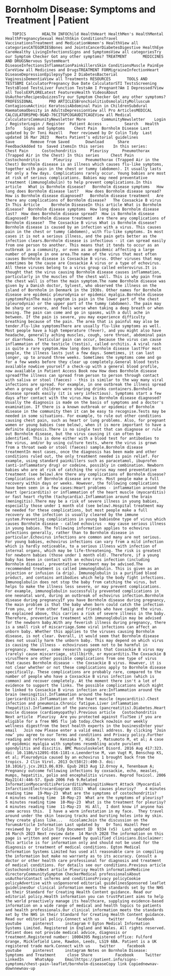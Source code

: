 # Bornholm Disease: Symptoms and Treatment | Patient

       TOPICS       HEALTH INFOChild HealthHeart HealthMen's HealthMental HealthPregnancySexual HealthSkin ConditionsTravel VaccinationsTreatment and MedicationWomen's HealthView all categoriesCATEGORIESBones and JointsCancerDiabetesDigestive HealthEye CareHealthy LivingInfectionsSigns and SymptomsView all categoriesTry our Symptom Checker Got any other symptoms? TREATMENT       MEDICINES AND DRUGSNervous SystemHeart DiseaseInfectionsInflammationPainkillersSkin ConditionsMuscle PainEye CareView all Medicines and DrugsTREATMENT FORMigraineInfectionHeart DiseaseDepressionEpilepsyType 2 DiabetesBacterial VaginosisDementiaView all Treatments RESOURCES       TOOLS AND TESTSBMI CalculatorPregnancy Due Date CalculatorSTI TestsScreening TestsBlood TestsLiver Function TestsAm I Pregnant?Am I Depressed?View all ToolsEXPLORELatest FeaturesHealth VideosAbout UsAuthorsRecipesQuizzesTry our Symptom Checker Got any other symptoms? PROFESSIONAL       PRO ARTICLESBronchiolitisOsmolalityMolluscum ContagiosumActinic KeratosisAbdominal Pain in ChildrenSubdural HaematomaObesity in AdultsDepressionView all Pro ArticlesMEDICAL CALCULATORSPHQ-9GAD-76CITGPCOGAUDITCAGEView all Medical CalculatorsCommunityNewsletter More       CommunityNewsletter    Login / RegisterLogin / Register  Patient Access  .       Search   Health Info    Signs and Symptoms    Chest Pain  Bornholm Disease Last updated by Dr Toni Hazell   Peer reviewed by Dr Colin Tidy  Last updated 16 Mar 2023   Meets Patient’s editorial guidelines            Save       Remove from Saved       Download      Share      FeedbackAdded to  Saved itemsIn this series    In this series:     Chest Pain      Costochondritis      Pleurisy      Pneumothorax (Trapped Air in the Chest) In this series     Chest Pain      Costochondritis      Pleurisy      Pneumothorax (Trapped Air in the Chest) Bornholm disease is an illness which causes flu-like symptoms, together with pain in the chest or tummy (abdomen). It usually lasts for only a few days. Complications rarely occur. Young babies are most at risk of serious complications. Babies may need preventative treatment (immunoglobulin) to help prevent complications.In this article   What is Bornholm disease?   Bornholm disease symptoms   How long does Bornholm disease last?   How does Bornholm disease spread?   How is Bornholm disease diagnosed?   Bornholm disease treatment   Are there any complications of Bornholm disease?   The Coxsackie B virus In This Article     Bornholm DiseaseIn this article What is Bornholm disease?  Bornholm disease symptoms  How long does Bornholm disease last?  How does Bornholm disease spread?  How is Bornholm disease diagnosed?  Bornholm disease treatment  Are there any complications of Bornholm disease?  The Coxsackie B virus What is Bornholm disease?Bornholm disease is caused by an infection with a virus. This causes pain in the chest or tummy (abdomen), with flu-like symptoms. In most cases it is not a serious illness, and the pain gets better as the infection clears.Bornholm disease is infectious - it can spread easily from one person to another. This means that it tends to occur as an outbreak in a community, or even as an epidemic affecting a large number of people in one area.The name of the virus that most often causes Bornholm disease is Coxsackie B virus. Other viruses that may sometimes be the cause are Coxsackie A virus or a type of echovirus. All these viruses belong to a virus group called enterovirus.It is thought that the virus causing Bornholm disease causes inflammation, particularly in the muscles of the chest wall. This is why pain from the chest wall is often the main symptom.The name Bornholm disease was given by a Danish doctor, Sylvest, who observed the illness on the island of Bornholm in Denmark in the 1930s. Other names for Bornholm disease are epidemic pleurodynia or epidemic myalgia.Bornholm disease symptomsPainThe main symptom is pain in the lower part of the chest (pleurodynia) or the upper part of the tummy (abdomen). The pain may be sharp or severe, and feels worse when taking a deep breath or when moving. The pain can come and go in spasms, with a dull ache in between. If the pain is severe, you may experience difficulty breathing because of the pain. The area that is painful may also be tender.Flu-like symptomsThere are usually flu-like symptoms as well. Most people have a high temperature (fever), and you might also have headache, generally aching muscles, cough, sore throat, abdominal pain or diarrhoea. Testicular pain can occur, because the virus can cause inflammation of the testicle (testis), called orchitis. A viral rash is quite a rare symptom.How long does Bornholm disease last?For most people, the illness lasts just a few days. Sometimes, it can last longer, up to around three weeks. Sometimes the symptoms come and go for a few weeks before they clear up completely.General blood tests available nowGive yourself a check-up with a general blood profile, now available in Patient Access Book now How does Bornholm disease spread?The illness can spread from person to person through contact with saliva or stool (faeces) - this is similar to the way many viral infections are spread. For example, in one outbreak the illness spread when a group of children were sharing drinks containers.Bornholm disease spreads easily (it is very infectious). Symptoms start a few days after contact with the virus.How is Bornholm disease diagnosed?Usually the diagnosis is made on the basis of symptoms and a doctor's examination. If there is a known outbreak or epidemic of Bornholm disease in the community then it can be easy to recognise.Tests may be needed in some situations. For example, to rule out other conditions causing chest pain, such as heart or lung problems. Also, for pregnant women or young babies (see below), when it is more important to have a definite diagnosis.There is no single test that can diagnose or rule out Bornholm disease, but the virus causing it can often be identified. This is done either with a blood test for antibodies to the virus, and/or by using culture tests, where the virus is grown from a throat swab or stool (faeces) sample.Bornholm disease treatmentIn most cases, once the diagnosis has been made and other conditions ruled out, the only treatment needed is pain relief. For example, using standard painkillers such as paracetamol, ibuprofen (anti-inflammatory drug) or codeine, possibly in combination. Newborn babies who are at risk of catching the virus may need preventative treatment (see below).Are there any complications of Bornholm disease?Complications of Bornholm disease are rare. Most people make a full recovery within days or weeks. However, the following complications have been seen in a few cases:Heart problems - inflammation around the heart (pericarditis) or inflammation of the heart muscle (myocarditis) or fast heart rhythm (tachycardia).Inflammation around the brain (meningitis).There may be a risk of severe illness in young babies, especially those under 1 month old (see below).Hospital treatment may be needed for these complications, but most people make a full recovery as the infection is usually cleared by the immune system.Preventing complications in young babiesOne type of virus which causes Bornholm disease - called echovirus - may cause serious illness in young babies. The following information applies to echovirus infections generally, rather than to Bornholm disease in particular.Echovirus infections are common and many are not serious. For young babies, echovirus infections can vary from a mild infection which is hardly noticeable, to a serious illness with infection of internal organs, which may be life-threatening. The risk is greatest for newborn babies (those under 1 month old). Therefore, if a young baby has been in contact with an echovirus infection (including Bornholm disease), preventative treatment may be advised.The recommended treatment is called immunoglobulin. This is given as an injection or infusion (a drip). Immunoglobulin is a purified blood product, and contains antibodies which help the body fight infections. Immunoglobulin does not stop the baby from catching the virus, but helps to make the illness less severe, or may prevent complications. For example, immunoglobulin successfully prevented complications in one neonatal ward, during an outbreak of echovirus infection.Bornholm disease during pregnancyIf you have Bornholm disease during pregnancy, the main problem is that the baby when born could catch the infection from you, or from other family and friends who have caught the virus. As explained above, this carries a risk of severe illness in the baby. Therefore, preventative treatment with immunoglobulin may be advised for the newborn baby.With any feverish illness during pregnancy, there is a small risk of miscarriage.Some viral infections can affect an unborn baby. Whether this applies to the viruses causing Bornholm disease, is not clear. Overall, it would seem that Bornholm disease does not usually harm the unborn baby. This may depend on which virus is causing the illness - echoviruses seem not to be harmful in pregnancy. However, some research suggests that Coxsackie B virus may (rarely) cause miscarriage, stillbirth, or myocarditis.The Coxsackie B virusThere are other possible complications from one type of virus that causes Bornholm disease - the Coxsackie B virus. However, it is not clear whether or not these complications apply to Bornholm disease specifically. These complications are probably rare, compared to the number of people who have a Coxsackie B virus infection (which is common) and recover completely. At the moment there isn't a lot of evidence to support the links. The possible complications which might be linked to Coxsackie B virus infection are:Inflammation around the brain (meningitis).Inflammation around the heart (pericarditis).Inflammation of the heart muscle (myocarditis).Chest infection and pneumonia.Chronic fatigue.Liver inflammation (hepatitis).Inflammation of the pancreas (pancreatitis).Diabetes.Heart muscle disease (cardiomyopathy).Previous article   Costochondritis Next article  Pleurisy  Are you protected against flu?See if you are eligible for a free NHS flu jab today.Check nowJoin our weekly wellness digestfrom the best health experts in the businessEnter your email   Join now Please enter a valid email address. By clicking ‘Join now’ you agree to our Terms and conditions and Privacy policy.Further reading and references  Kenzaka T, Hida Y, Matsumoto M, et al; A case of epidemic myalgia with symptoms resembling acute purulent spondylitis and discitis. BMC Musculoskelet Disord. 2016 Aug 417:323. doi: 10.1186/s12891-016-1181-x.Leendertse M, van Vugt M, Benschop KS, et al; Pleurodynia caused by an echovirus 1 brought back from the tropics. J Clin Virol. 2013 Oct58(2):490-3. doi: 10.1016/j.jcv.2013.06.039. Epub 2013 Aug 12.Ornoy A, Tenenbaum A; Pregnancy outcome following infections by coxsackie, echo, measles, mumps, hepatitis, polio and encephalitis viruses. Reprod Toxicol. 2006 May21(4):446-57. Epub 2006 Feb 9.Related InformationMyocarditisPericarditisMeningitisHeart Attack (Myocardial Infarction)Electrocardiogram (ECG)  What causes pleurisy?    4 minutes reading time  19-May-23  What are the symptoms of costochondritis?    4 minutes reading time  18-May-23  What are the symptoms of pleurisy?    5 minutes reading time  10-May-23  What is the treatment for pleurisy?    4 minutes reading time  11-May-23  Hi All,  I dont know if anyone has come across this.  I have a worm infestation in my face.  They travel around under the skin leaving tracks and bursting holes into my skin.  they create glass like...   nicolamcJoin the discussion on the forumsArticle Information Last updated by   Dr Toni Hazell Peer reviewed by  Dr Colin Tidy Document ID  9334 (v5)  Last updated on   16 March 2023 Next review date  14 March 2028 The information on this page is written and peer reviewed by qualified clinicians.Disclaimer: This article is for information only and should not be used for the diagnosis or treatment of medical conditions. Egton Medical Information Systems Limited has used all reasonable care in compiling the information but make no warranty as to its accuracy. Consult a doctor or other health care professional for diagnosis and treatment of medical conditions. For details see our conditions.Previous article  CostochondritisNext article Pleurisy Health informationMedicine directoryCommunitySymptom CheckerMedical professionalsAbout usAuthorsContact usTerms and conditionsPrivacy policyCookie policyAdvertise with usSponsored editorial guidelinesSponsored leaflet guidelinesOur clinical information meets the standards set by the NHS in their Standard for Creating Health Content guidance. Read our editorial policy.Health information you can trustPatient aims to help the world proactively manage its healthcare, supplying evidence-based information on a wide range of medical and health topics to patients and health professionals.Our clinical information meets the standards set by the NHS in their Standard for Creating Health Content guidance. Read our editorial policy.Connect with us    twitter     facebook     youtube     pinterest     instagram © Egton Medical Information Systems Limited. Registered in England and Wales. All rights reserved. Patient does not provide medical advice, diagnosis or treatment.Registered number: 10004395 Registered office: Fulford Grange, Micklefield Lane, Rawdon, Leeds, LS19 6BA. Patient is a UK registered trade mark.Connect with us    twitter     facebook     youtube     pinterest     instagram Notes on Bornholm Disease: Symptoms and Treatment     close Share          Facebook     Twitter     LinkedIn     WhatsApp     Emailhttps://patient.info/signs-symptoms/chest-pain-leaflet/bornholm-diseaseCopy link Copiednewnav-downnewnav-up


